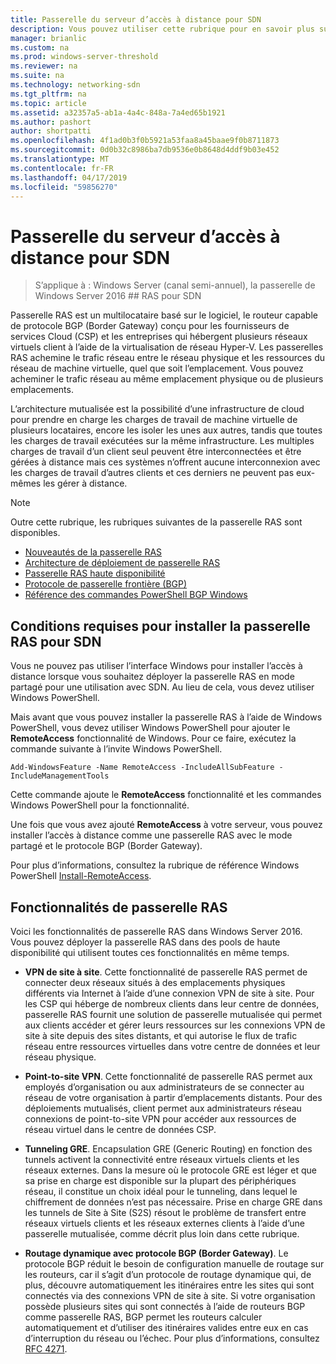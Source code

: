 ```yaml
---
title: Passerelle du serveur d’accès à distance pour SDN
description: Vous pouvez utiliser cette rubrique pour en savoir plus sur la passerelle RAS, qui est basé sur un logiciel, mutualisée, routeur capable de protocole BGP (Border Gateway) dans Windows Server 2016.
manager: brianlic
ms.custom: na
ms.prod: windows-server-threshold
ms.reviewer: na
ms.suite: na
ms.technology: networking-sdn
ms.tgt_pltfrm: na
ms.topic: article
ms.assetid: a32357a5-ab1a-4a4c-848a-7a4ed65b1921
ms.author: pashort
author: shortpatti
ms.openlocfilehash: 4f1ad0b3f0b5921a53faa8a45baae9f0b8711873
ms.sourcegitcommit: 0d0b32c8986ba7db9536e0b8648d4ddf9b03e452
ms.translationtype: MT
ms.contentlocale: fr-FR
ms.lasthandoff: 04/17/2019
ms.locfileid: "59856270"
---
```

# <a name="ras-gateway-for-sdn"></a>Passerelle du serveur d’accès à distance pour SDN

>S’applique à : Windows Server (canal semi-annuel), la passerelle de Windows Server 2016 ## RAS pour SDN  


Passerelle RAS est un multilocataire basé sur le logiciel, le routeur capable de protocole BGP (Border Gateway) conçu pour les fournisseurs de services Cloud (CSP) et les entreprises qui hébergent plusieurs réseaux virtuels client à l’aide de la virtualisation de réseau Hyper-V. Les passerelles RAS achemine le trafic réseau entre le réseau physique et les ressources du réseau de machine virtuelle, quel que soit l’emplacement. Vous pouvez acheminer le trafic réseau au même emplacement physique ou de plusieurs emplacements.   

L’architecture mutualisée est la possibilité d’une infrastructure de cloud pour prendre en charge les charges de travail de machine virtuelle de plusieurs locataires, encore les isoler les unes aux autres, tandis que toutes les charges de travail exécutées sur la même infrastructure. Les multiples charges de travail d’un client seul peuvent être interconnectées et être gérées à distance mais ces systèmes n’offrent aucune interconnexion avec les charges de travail d’autres clients et ces derniers ne peuvent pas eux-mêmes les gérer à distance.

  
> [!NOTE]  
> Outre cette rubrique, les rubriques suivantes de la passerelle RAS sont disponibles.  
>   
> -   [Nouveautés de la passerelle RAS](../../../sdn/technologies/network-function-virtualization/What-s-New-in-RAS-Gateway.md)  
> -   [Architecture de déploiement de passerelle RAS](../../../sdn/technologies/network-function-virtualization/RAS-Gateway-Deployment-Architecture.md)  
> -   [Passerelle RAS haute disponibilité](../../../sdn/technologies/network-function-virtualization/RAS-Gateway-High-Availability.md)  
> -   [Protocole de passerelle frontière &#40;BGP&#41;](../../../../remote/remote-access/bgp/Border-Gateway-Protocol-BGP.md)  
> -   [Référence des commandes PowerShell BGP Windows](../../../../remote/remote-access/bgp/BGP-Windows-PowerShell-Command-Reference.md)  
  
    
## <a name="prerequisites-for-installing-ras-gateway-for-sdn"></a>Conditions requises pour installer la passerelle RAS pour SDN  
Vous ne pouvez pas utiliser l’interface Windows pour installer l’accès à distance lorsque vous souhaitez déployer la passerelle RAS en mode partagé pour une utilisation avec SDN. Au lieu de cela, vous devez utiliser Windows PowerShell.  
  
Mais avant que vous pouvez installer la passerelle RAS à l’aide de Windows PowerShell, vous devez utiliser Windows PowerShell pour ajouter le **RemoteAccess** fonctionnalité de Windows. Pour ce faire, exécutez la commande suivante à l’invite Windows PowerShell.  
  
`Add-WindowsFeature -Name RemoteAccess -IncludeAllSubFeature -IncludeManagementTools`  
  
Cette commande ajoute le **RemoteAccess** fonctionnalité et les commandes Windows PowerShell pour la fonctionnalité.  
  
Une fois que vous avez ajouté **RemoteAccess** à votre serveur, vous pouvez installer l’accès à distance comme une passerelle RAS avec le mode partagé et le protocole BGP (Border Gateway).  
  
Pour plus d’informations, consultez la rubrique de référence Windows PowerShell [Install-RemoteAccess](https://technet.microsoft.com/library/hh918408.aspx).  
  
## <a name="ras-gateway-features"></a>Fonctionnalités de passerelle RAS  
Voici les fonctionnalités de passerelle RAS dans Windows Server 2016. Vous pouvez déployer la passerelle RAS dans des pools de haute disponibilité qui utilisent toutes ces fonctionnalités en même temps.  
  
-   **VPN de site à site**. Cette fonctionnalité de passerelle RAS permet de connecter deux réseaux situés à des emplacements physiques différents via Internet à l’aide d’une connexion VPN de site à site. Pour les CSP qui héberge de nombreux clients dans leur centre de données, passerelle RAS fournit une solution de passerelle mutualisée qui permet aux clients accéder et gérer leurs ressources sur les connexions VPN de site à site depuis des sites distants, et qui autorise le flux de trafic réseau entre ressources virtuelles dans votre centre de données et leur réseau physique.  
  
-   **Point-to-site VPN**. Cette fonctionnalité de passerelle RAS permet aux employés d’organisation ou aux administrateurs de se connecter au réseau de votre organisation à partir d’emplacements distants.  Pour des déploiements mutualisés, client permet aux administrateurs réseau connexions de point-to-site VPN pour accéder aux ressources de réseau virtuel dans le centre de données CSP.  
  
-   **Tunneling GRE**. Encapsulation GRE (Generic Routing) en fonction des tunnels activent la connectivité entre réseaux virtuels clients et les réseaux externes. Dans la mesure où le protocole GRE est léger et que sa prise en charge est disponible sur la plupart des périphériques réseau, il constitue un choix idéal pour le tunneling, dans lequel le chiffrement de données n’est pas nécessaire. Prise en charge GRE dans les tunnels de Site à Site (S2S) résout le problème de transfert entre réseaux virtuels clients et les réseaux externes clients à l’aide d’une passerelle mutualisée, comme décrit plus loin dans cette rubrique.  
  
-   **Routage dynamique avec protocole BGP (Border Gateway)**. Le protocole BGP réduit le besoin de configuration manuelle de routage sur les routeurs, car il s’agit d’un protocole de routage dynamique qui, de plus, découvre automatiquement les itinéraires entre les sites qui sont connectés via des connexions VPN de site à site. Si votre organisation possède plusieurs sites qui sont connectés à l’aide de routeurs BGP comme passerelle RAS, BGP permet les routeurs calculer automatiquement et d’utiliser des itinéraires valides entre eux en cas d’interruption du réseau ou l’échec. Pour plus d’informations, consultez [RFC 4271](https://tools.ietf.org/html/rfc4271).  
  

  


